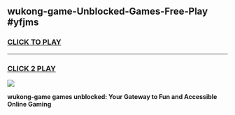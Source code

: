 
## wukong-game-Unblocked-Games-Free-Play #yfjms
<h3>
<a href="https://us.freeplayer.one?title=wukong-game&ref=9M">CLICK TO PLAY</a></h3>
<hr>

<h3>
<a href="https://us.freeplayer.one?title=wukong-game&ref=9M">CLICK 2 PLAY</a>
  
</h3>

<a href="https://us.freeplayer.one?title=wukong-game&ref=9M"><img src="https://clearcache.store/games.png"></a>


**wukong-game games unblocked: Your Gateway to Fun and Accessible Online Gaming**
